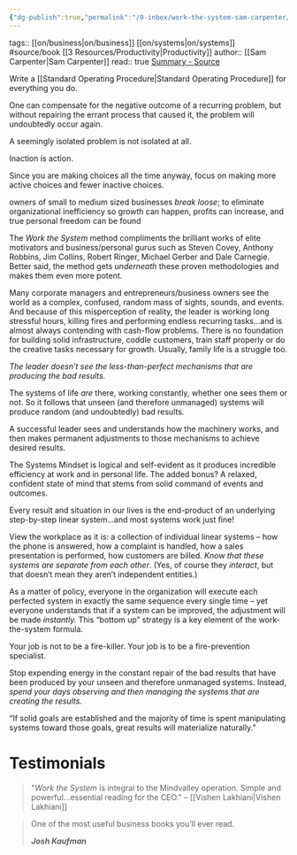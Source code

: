 ```yaml
---
{"dg-publish":true,"permalink":"/0-inbox/work-the-system-sam-carpenter/"}
---
```



tags:: [[on/business\|on/business]] [[on/systems\|on/systems]] #source/book [[3 Resources/Productivity\|Productivity]] 
author:: [[Sam Carpenter\|Sam Carpenter]]
read:: true
[Summary - Source](https://www.workthesystem.com/the-book/synopsis)

Write a [[Standard Operating Procedure\|Standard Operating Procedure]] for everything you do.

One can compensate for the negative outcome of a recurring problem, but without repairing the errant process that caused it, the problem will undoubtedly occur again.

A seemingly isolated problem is not isolated at all.

Inaction is action.

Since you are making choices all the time anyway, focus on making more active choices and fewer inactive choices.

owners of small to medium sized businesses *break loose*; to eliminate organizational inefficiency so growth can happen, profits can increase, and true personal freedom can be found

The *Work the System* method compliments the brilliant works of elite motivators and business/personal gurus such as Steven Covey, Anthony Robbins, Jim Collins, Robert Ringer, Michael Gerber and Dale Carnegie. Better said, the method gets *underneath* these proven methodologies and makes them even more potent.

Many corporate managers and entrepreneurs/business owners see the world as a complex, confused, random mass of sights, sounds, and events. And because of this misperception of reality, the leader is working long stressful hours, killing fires and performing endless recurring tasks…and is almost always contending with cash-flow problems. There is no foundation for building solid infrastructure, coddle customers, train staff properly or do the creative tasks necessary for growth. Usually, family life is a struggle too.

*The leader doesn’t see the less-than-perfect mechanisms that are producing the bad results.*

The systems of life *are* there, working constantly, whether one sees them or not. So it follows that unseen (and therefore unmanaged) systems will produce random (and undoubtedly) bad results.

A successful leader sees and understands how the machinery works, and then makes permanent adjustments to those mechanisms to achieve desired results.

The Systems Mindset is logical and self-evident as it produces incredible efficiency at work and in personal life. The added bonus? A relaxed, confident state of mind that stems from solid command of events and outcomes.

Every result and situation in our lives is the end-product of an underlying step-by-step linear system…and most systems work just fine!

View the workplace as it is: a collection of individual linear systems – how the phone is answered, how a complaint is handled, how a sales presentation is performed, how customers are billed. *Know that these systems are separate from each other*. (Yes, of course they *interact*, but that doesn’t mean they aren’t independent entities.)

As a matter of policy, everyone in the organization will execute each perfected system in exactly the same sequence every single time – yet everyone understands that if a system can be improved, the adjustment will be made *instantly.* This “bottom up” strategy is a key element of the work-the-system formula.

Your job is not to be a fire-killer. Your job is to be a fire-prevention specialist.

Stop expending energy in the constant repair of the bad results that have been produced by your unseen and therefore unmanaged systems. Instead, *spend your days observing and then managing the systems that are creating the results.*

“If solid goals are established and the majority of time is spent manipulating systems toward those goals, great results will materialize naturally.”

# Testimonials
> "_Work the System_ is integral to the Mindvalley operation. Simple and powerful…essential reading for the CEO."
> – [[Vishen Lakhiani\|Vishen Lakhiani]]

> One of the most useful business books you’ll ever read.
> 
> _**Josh Kaufman**_